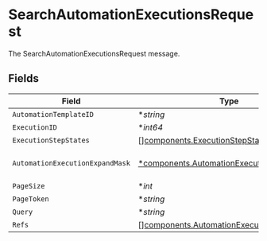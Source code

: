# SearchAutomationExecutionsRequest

The SearchAutomationExecutionsRequest message.


## Fields

| Field                                                                                                 | Type                                                                                                  | Required                                                                                              | Description                                                                                           |
| ----------------------------------------------------------------------------------------------------- | ----------------------------------------------------------------------------------------------------- | ----------------------------------------------------------------------------------------------------- | ----------------------------------------------------------------------------------------------------- |
| `AutomationTemplateID`                                                                                | **string*                                                                                             | :heavy_minus_sign:                                                                                    | The automationTemplateId field.                                                                       |
| `ExecutionID`                                                                                         | **int64*                                                                                              | :heavy_minus_sign:                                                                                    | The executionId field.                                                                                |
| `ExecutionStepStates`                                                                                 | [][components.ExecutionStepStates](../../models/components/executionstepstates.md)                    | :heavy_minus_sign:                                                                                    | The executionStepStates field.                                                                        |
| `AutomationExecutionExpandMask`                                                                       | [*components.AutomationExecutionExpandMask](../../models/components/automationexecutionexpandmask.md) | :heavy_minus_sign:                                                                                    | The AutomationExecutionExpandMask message.                                                            |
| `PageSize`                                                                                            | **int*                                                                                                | :heavy_minus_sign:                                                                                    | The pageSize field.                                                                                   |
| `PageToken`                                                                                           | **string*                                                                                             | :heavy_minus_sign:                                                                                    | The pageToken field.                                                                                  |
| `Query`                                                                                               | **string*                                                                                             | :heavy_minus_sign:                                                                                    | The query field.                                                                                      |
| `Refs`                                                                                                | [][components.AutomationExecutionRef](../../models/components/automationexecutionref.md)              | :heavy_minus_sign:                                                                                    | The refs field.                                                                                       |